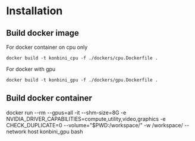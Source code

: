 # Installation
## Build docker image
For docker container on cpu only

```
docker build -t konbini_cpu -f ./dockers/cpu.Dockerfile .
```

For docker with gpu
```
docker build -t konbini_gpu -f ./dockers/gpu.Dockerfile .
```

## Build docker container
docker run --rm --gpus=all -it --shm-size=8G  -e NVIDIA_DRIVER_CAPABILITIES=compute,utility,video,graphics -e CHECK_DUPLICATE=0 --volume="$PWD:/workspace/" -w /workspace/ --network host konbini_gpu bash